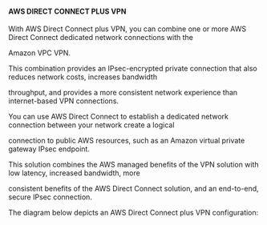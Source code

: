 #### AWS DIRECT CONNECT PLUS VPN

With AWS Direct Connect plus VPN, you can combine one or more AWS Direct Connect
dedicated network connections with the

Amazon VPC VPN.

This combination provides an IPsec-encrypted private connection that also
reduces network costs, increases bandwidth

throughput, and provides a more consistent network experience than
internet-based VPN connections.

You can use AWS Direct Connect to establish a dedicated network connection
between your network create a logical

connection to public AWS resources, such as an Amazon virtual private gateway
IPsec endpoint.

This solution combines the AWS managed benefits of the VPN solution with low
latency, increased bandwidth, more

consistent benefits of the AWS Direct Connect solution, and an end-to-end,
secure IPsec connection.

The diagram below depicts an AWS Direct Connect plus VPN configuration:

